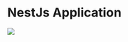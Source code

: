 # NestJs Application

<!--
Put a screenshot of the application
Put an image that describe that frontend and backend are linked
-->

<img class="absolute w-32" src="/nestjs-app.png">
